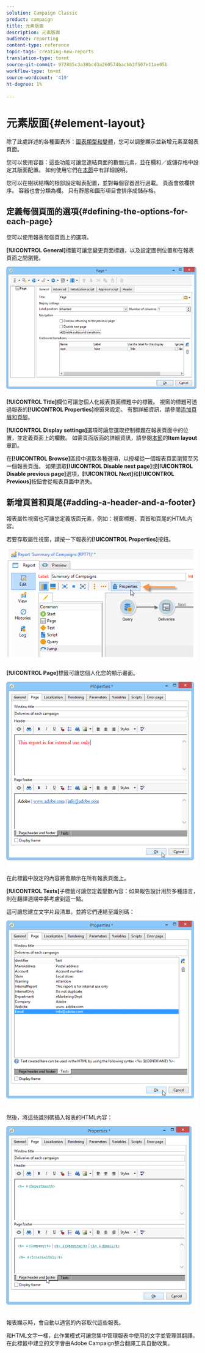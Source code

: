 ```yaml
---
solution: Campaign Classic
product: campaign
title: 元素版面
description: 元素版面
audience: reporting
content-type: reference
topic-tags: creating-new-reports
translation-type: tm+mt
source-git-commit: 972885c3a38bcd3a260574bacbb3f507e11ae05b
workflow-type: tm+mt
source-wordcount: '419'
ht-degree: 1%

---
```



# 元素版面{#element-layout}

除了此處詳述的各種圖表外：[圖表類型和變體](../../reporting/using/creating-a-chart.md#chart-types-and-variants)，您可以調整顯示並新增元素至報表頁面。

您可以使用容器：這些功能可讓您連結頁面的數個元素，並在欄和／或儲存格中設定其版面配置。 如何使用它們在[本節](../../web/using/defining-web-forms-layout.md#creating-containers)中有詳細說明。

您可以在樹狀結構的根部設定報表配置，並對每個容器進行過載。 頁面會依欄排序。 容器也會分類為欄。 只有靜態和圖形項目會排序成儲存格。

## 定義每個頁面的選項{#defining-the-options-for-each-page}

您可以使用報表每個頁面上的選項。

**[!UICONTROL General]**&#x200B;標籤可讓您變更頁面標題，以及設定圖例位置和在報表頁面之間瀏覽。

![](assets/s_ncs_advuser_report_wizard_022.png)

**[!UICONTROL Title]**&#x200B;欄位可讓您個人化報表頁面標題中的標籤。 視窗的標題可透過報表的&#x200B;**[!UICONTROL Properties]**&#x200B;視窗來設定。 有關詳細資訊，請參閱[添加頁眉和頁腳](#adding-a-header-and-a-footer)。

**[!UICONTROL Display settings]**&#x200B;選項可讓您選取控制標題在報表頁面中的位置，並定義頁面上的欄數。 如需頁面版面的詳細資訊，請參閱[本節](../../web/using/defining-web-forms-layout.md#positioning-the-fields-on-the-page)的&#x200B;**Item layout**&#x200B;章節。

在&#x200B;**[!UICONTROL Browse]**&#x200B;區段中選取各種選項，以授權從一個報表頁面瀏覽至另一個報表頁面。 如果選取&#x200B;**[!UICONTROL Disable next page]**&#x200B;或&#x200B;**[!UICONTROL Disable previous page]**&#x200B;選項，**[!UICONTROL Next]**&#x200B;和&#x200B;**[!UICONTROL Previous]**&#x200B;按鈕會從報表頁面中消失。

## 新增頁首和頁尾{#adding-a-header-and-a-footer}

報表屬性視窗也可讓您定義版面元素，例如：視窗標題、頁首和頁尾的HTML內容。

若要存取屬性視窗，請按一下報表的&#x200B;**[!UICONTROL Properties]**&#x200B;按鈕。

![](assets/reporting_properties.png)

**[!UICONTROL Page]**&#x200B;標籤可讓您個人化您的顯示畫面。

![](assets/s_ncs_advuser_report_properties_04.png)

在此標籤中設定的內容將會顯示在所有報表頁面上。

**[!UICONTROL Texts]**&#x200B;子標籤可讓您定義變數內容：如果報告設計用於多種語言，則在翻譯週期中將考慮到這一點。

這可讓您建立文字片段清單，並將它們連結至識別碼：

![](assets/s_ncs_advuser_report_properties_04a.png)

然後，將這些識別碼插入報表的HTML內容：

![](assets/s_ncs_advuser_report_properties_04b.png)

報表顯示時，會自動以適當的內容取代這些報表。

和HTML文字一樣，此作業模式可讓您集中管理報表中使用的文字並管理其翻譯。 在此標籤中建立的文字會由Adobe Campaign整合翻譯工具自動收集。
